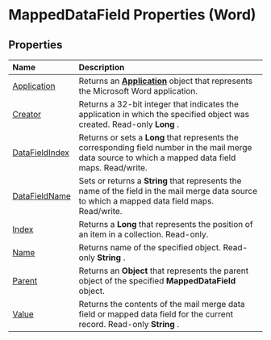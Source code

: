 
# MappedDataField Properties (Word)

## Properties



|**Name**|**Description**|
|:-----|:-----|
|[Application](f2b41471-0070-138d-9f47-2364fbd98043.md)|Returns an  **[Application](d1cf6f8f-4e88-bf01-93b4-90a83f79cb44.md)** object that represents the Microsoft Word application.|
|[Creator](d4c432ea-9b14-8c03-2f0c-36e25e58d23f.md)|Returns a 32-bit integer that indicates the application in which the specified object was created. Read-only  **Long** .|
|[DataFieldIndex](ba10017b-5ac4-483d-2c37-6e41286aaf65.md)|Returns or sets a  **Long** that represents the corresponding field number in the mail merge data source to which a mapped data field maps. Read/write.|
|[DataFieldName](10356bc7-1635-8c83-984c-72a332740d89.md)|Sets or returns a  **String** that represents the name of the field in the mail merge data source to which a mapped data field maps. Read/write.|
|[Index](42fdb104-458e-fe67-b943-5e6d37acbdf8.md)|Returns a  **Long** that represents the position of an item in a collection. Read-only.|
|[Name](14dfdc11-4ffe-76c7-98be-484b072a0045.md)|Returns name of the specified object. Read-only  **String** .|
|[Parent](196bd294-ff29-def4-84f5-0af4bc523b66.md)|Returns an  **Object** that represents the parent object of the specified **MappedDataField** object.|
|[Value](08567167-2aa7-ccd0-0eea-30bae7439b6b.md)|Returns the contents of the mail merge data field or mapped data field for the current record. Read-only  **String** .|
